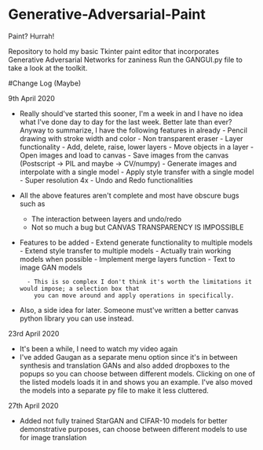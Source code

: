 # Generative-Adversarial-Paint

Paint? Hurrah!

Repository to hold my basic Tkinter paint editor that incorporates Generative Adversarial Networks for zaniness
Run the GANGUI.py file to take a look at the toolkit.

#Change Log (Maybe)

9th April 2020
- Really should've started this sooner, I'm a week in and I have no idea what I've done day to day
	 for the last week. Better late than ever? Anyway to summarize, I have the following features in already
	 	- Pencil drawing with stroke width and color
	 	- Non transparent eraser
	 	- Layer functionality - Add, delete, raise, lower layers
	 	- Move objects in a layer
	 	- Open images and load to canvas
	 	- Save images from the canvas (Postscript -> PIL and maybe -> CV/numpy)
	 	- Generate images and interpolate with a single model
	 	- Apply style transfer with a single model
	 	- Super resolution 4x
	 	- Undo and Redo functionalities

- All the above features aren't complete and most have obscure bugs such as 
	 - The interaction between layers and undo/redo
	 - Not so much a bug but CANVAS TRANSPARENCY IS IMPOSSIBLE

- Features to be added
	 	- Extend generate functionality to multiple models
	 	- Extend style transfer to multiple models
	 	- Actually train working models when possible
	 	- Implement merge layers function
	 	- Text to image GAN models

	 	- This is so complex I don't think it's worth the limitations it would impose; a selection box that
	 	  you can move around and apply operations in specifically.

- Also, a side idea for later. Someone must've written a better canvas python library you can use instead.

23rd April 2020
- It's been a while, I need to watch my video again
- I've added Gaugan as a separate menu option since it's in between synthesis and translation GANs
	and also added dropboxes to the popups so you can choose between different models. Clicking on 
	one of the listed models loads it in and shows you an example. I've also moved the models into
	a separate py file to make it less cluttered.

27th April 2020
- Added not fully trained StarGAN and CIFAR-10 models for better demonstrative purposes, can choose
	between different models to use for image translation